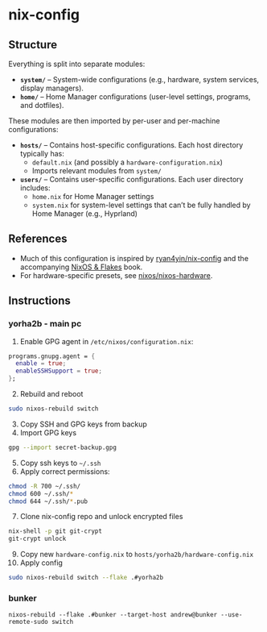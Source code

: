 # nix-config

## Structure

Everything is split into separate modules:

- **`system/`** – System-wide configurations (e.g., hardware, system services, display managers).
- **`home/`** – Home Manager configurations (user-level settings, programs, and dotfiles).

These modules are then imported by per-user and per-machine configurations:

- **`hosts/`** – Contains host-specific configurations. Each host directory typically has:
  - `default.nix` (and possibly a `hardware-configuration.nix`)  
  - Imports relevant modules from `system/`
- **`users/`** – Contains user-specific configurations. Each user directory includes:
  - `home.nix` for Home Manager settings
  - `system.nix` for system-level settings that can’t be fully handled by Home Manager (e.g., Hyprland)

## References

- Much of this configuration is inspired by [ryan4yin/nix-config](https://github.com/ryan4yin/nix-config/tree/i3-kickstarter) and the accompanying [NixOS & Flakes](https://nixos-and-flakes.thiscute.world/) book.
- For hardware-specific presets, see [nixos/nixos-hardware](https://github.com/NixOS/nixos-hardware).

## Instructions

### yorha2b - main pc

1. Enable GPG agent in `/etc/nixos/configuration.nix`:

```nix
programs.gnupg.agent = {
  enable = true;
  enableSSHSupport = true;
};
```

2. Rebuild and reboot

```bash
sudo nixos-rebuild switch
```

3. Copy SSH and GPG keys from backup
4. Import GPG keys

```bash
gpg --import secret-backup.gpg
```

5. Copy ssh keys to `~/.ssh`
6. Apply correct permissions:

```bash
chmod -R 700 ~/.ssh/
chmod 600 ~/.ssh/*
chmod 644 ~/.ssh/*.pub
```

7. Clone nix-config repo and unlock encrypted files

```bash
nix-shell -p git git-crypt
git-crypt unlock
```

9. Copy new `hardware-config.nix` to `hosts/yorha2b/hardware-config.nix`
10. Apply config

```bash
sudo nixos-rebuild switch --flake .#yorha2b
```

### bunker

```
nixos-rebuild --flake .#bunker --target-host andrew@bunker --use-remote-sudo switch
```
